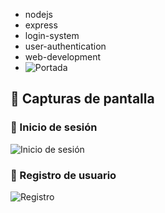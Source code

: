 - nodejs
- express
- login-system
- user-authentication
- web-development
- ![Portada](https://raw.githubusercontent.com/zuzanz/Mi-pagina-web-CHAPPI/main/public/logoCHAPPI.jpg)
## 📸 Capturas de pantalla

### 🔐 Inicio de sesión
![Inicio de sesión](public/inicio.png)

### 📝 Registro de usuario
![Registro](public/registro.png)
